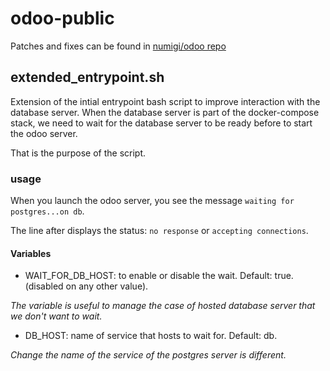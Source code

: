 # odoo-public

Patches and fixes can be found in [numigi/odoo repo](https://github.com/Numigi/odoo)

## extended_entrypoint.sh

Extension of the intial entrypoint bash script to improve interaction with the database server.
When the database server is part of the docker-compose stack, we need to wait for the 
database server to be ready before to start the odoo server.

That is the purpose of the script.

### usage
When you launch the odoo server, you see the message  `waiting for postgres...on db`.

The line after displays the status: `no response` or `accepting connections`.

#### Variables
* WAIT_FOR_DB_HOST: to enable or disable the wait. Default: true. (disabled on any other value).

_The variable is useful to manage the case of hosted database server that we don't want to wait._

* DB_HOST: name of service that hosts to wait for. Default: db.

_Change the name of the service of the postgres server is different._